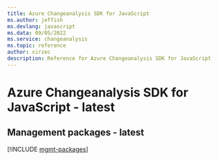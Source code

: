```yaml
---
title: Azure Changeanalysis SDK for JavaScript
ms.author: jeffish
ms.devlang: javascript
ms.data: 09/05/2022
ms.service: changeanalysis
ms.topic: reference
author: xirzec
description: Reference for Azure Changeanalysis SDK for JavaScript
---
```

# Azure Changeanalysis SDK for JavaScript - latest

## Management packages - latest
[!INCLUDE [mgmt-packages](changeanalysis-mgmt-index.md)]